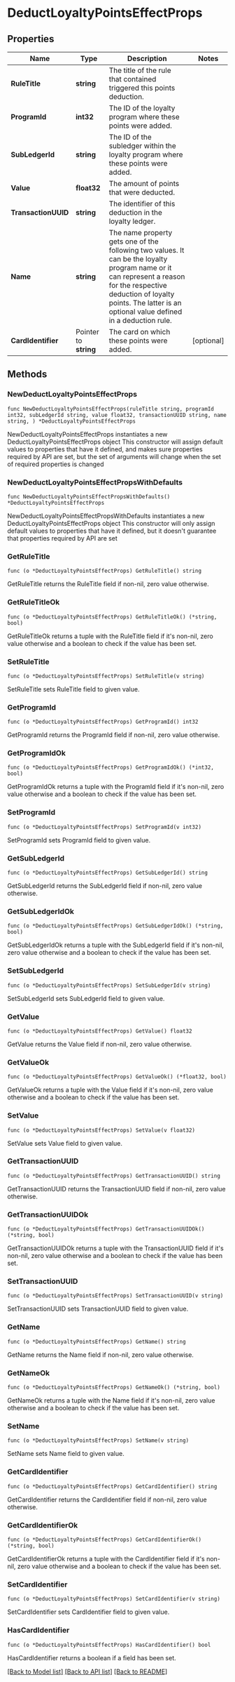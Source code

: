 # DeductLoyaltyPointsEffectProps

## Properties

Name | Type | Description | Notes
------------ | ------------- | ------------- | -------------
**RuleTitle** | **string** | The title of the rule that contained triggered this points deduction. | 
**ProgramId** | **int32** | The ID of the loyalty program where these points were added. | 
**SubLedgerId** | **string** | The ID of the subledger within the loyalty program where these points were added. | 
**Value** | **float32** | The amount of points that were deducted. | 
**TransactionUUID** | **string** | The identifier of this deduction in the loyalty ledger. | 
**Name** | **string** | The name property gets one of the following two values. It can be the loyalty program name or it can represent a reason for the respective deduction of loyalty points. The latter is an optional value defined in a deduction rule.  | 
**CardIdentifier** | Pointer to **string** | The card on which these points were added. | [optional] 

## Methods

### NewDeductLoyaltyPointsEffectProps

`func NewDeductLoyaltyPointsEffectProps(ruleTitle string, programId int32, subLedgerId string, value float32, transactionUUID string, name string, ) *DeductLoyaltyPointsEffectProps`

NewDeductLoyaltyPointsEffectProps instantiates a new DeductLoyaltyPointsEffectProps object
This constructor will assign default values to properties that have it defined,
and makes sure properties required by API are set, but the set of arguments
will change when the set of required properties is changed

### NewDeductLoyaltyPointsEffectPropsWithDefaults

`func NewDeductLoyaltyPointsEffectPropsWithDefaults() *DeductLoyaltyPointsEffectProps`

NewDeductLoyaltyPointsEffectPropsWithDefaults instantiates a new DeductLoyaltyPointsEffectProps object
This constructor will only assign default values to properties that have it defined,
but it doesn't guarantee that properties required by API are set

### GetRuleTitle

`func (o *DeductLoyaltyPointsEffectProps) GetRuleTitle() string`

GetRuleTitle returns the RuleTitle field if non-nil, zero value otherwise.

### GetRuleTitleOk

`func (o *DeductLoyaltyPointsEffectProps) GetRuleTitleOk() (*string, bool)`

GetRuleTitleOk returns a tuple with the RuleTitle field if it's non-nil, zero value otherwise
and a boolean to check if the value has been set.

### SetRuleTitle

`func (o *DeductLoyaltyPointsEffectProps) SetRuleTitle(v string)`

SetRuleTitle sets RuleTitle field to given value.


### GetProgramId

`func (o *DeductLoyaltyPointsEffectProps) GetProgramId() int32`

GetProgramId returns the ProgramId field if non-nil, zero value otherwise.

### GetProgramIdOk

`func (o *DeductLoyaltyPointsEffectProps) GetProgramIdOk() (*int32, bool)`

GetProgramIdOk returns a tuple with the ProgramId field if it's non-nil, zero value otherwise
and a boolean to check if the value has been set.

### SetProgramId

`func (o *DeductLoyaltyPointsEffectProps) SetProgramId(v int32)`

SetProgramId sets ProgramId field to given value.


### GetSubLedgerId

`func (o *DeductLoyaltyPointsEffectProps) GetSubLedgerId() string`

GetSubLedgerId returns the SubLedgerId field if non-nil, zero value otherwise.

### GetSubLedgerIdOk

`func (o *DeductLoyaltyPointsEffectProps) GetSubLedgerIdOk() (*string, bool)`

GetSubLedgerIdOk returns a tuple with the SubLedgerId field if it's non-nil, zero value otherwise
and a boolean to check if the value has been set.

### SetSubLedgerId

`func (o *DeductLoyaltyPointsEffectProps) SetSubLedgerId(v string)`

SetSubLedgerId sets SubLedgerId field to given value.


### GetValue

`func (o *DeductLoyaltyPointsEffectProps) GetValue() float32`

GetValue returns the Value field if non-nil, zero value otherwise.

### GetValueOk

`func (o *DeductLoyaltyPointsEffectProps) GetValueOk() (*float32, bool)`

GetValueOk returns a tuple with the Value field if it's non-nil, zero value otherwise
and a boolean to check if the value has been set.

### SetValue

`func (o *DeductLoyaltyPointsEffectProps) SetValue(v float32)`

SetValue sets Value field to given value.


### GetTransactionUUID

`func (o *DeductLoyaltyPointsEffectProps) GetTransactionUUID() string`

GetTransactionUUID returns the TransactionUUID field if non-nil, zero value otherwise.

### GetTransactionUUIDOk

`func (o *DeductLoyaltyPointsEffectProps) GetTransactionUUIDOk() (*string, bool)`

GetTransactionUUIDOk returns a tuple with the TransactionUUID field if it's non-nil, zero value otherwise
and a boolean to check if the value has been set.

### SetTransactionUUID

`func (o *DeductLoyaltyPointsEffectProps) SetTransactionUUID(v string)`

SetTransactionUUID sets TransactionUUID field to given value.


### GetName

`func (o *DeductLoyaltyPointsEffectProps) GetName() string`

GetName returns the Name field if non-nil, zero value otherwise.

### GetNameOk

`func (o *DeductLoyaltyPointsEffectProps) GetNameOk() (*string, bool)`

GetNameOk returns a tuple with the Name field if it's non-nil, zero value otherwise
and a boolean to check if the value has been set.

### SetName

`func (o *DeductLoyaltyPointsEffectProps) SetName(v string)`

SetName sets Name field to given value.


### GetCardIdentifier

`func (o *DeductLoyaltyPointsEffectProps) GetCardIdentifier() string`

GetCardIdentifier returns the CardIdentifier field if non-nil, zero value otherwise.

### GetCardIdentifierOk

`func (o *DeductLoyaltyPointsEffectProps) GetCardIdentifierOk() (*string, bool)`

GetCardIdentifierOk returns a tuple with the CardIdentifier field if it's non-nil, zero value otherwise
and a boolean to check if the value has been set.

### SetCardIdentifier

`func (o *DeductLoyaltyPointsEffectProps) SetCardIdentifier(v string)`

SetCardIdentifier sets CardIdentifier field to given value.

### HasCardIdentifier

`func (o *DeductLoyaltyPointsEffectProps) HasCardIdentifier() bool`

HasCardIdentifier returns a boolean if a field has been set.


[[Back to Model list]](../README.md#documentation-for-models) [[Back to API list]](../README.md#documentation-for-api-endpoints) [[Back to README]](../README.md)


